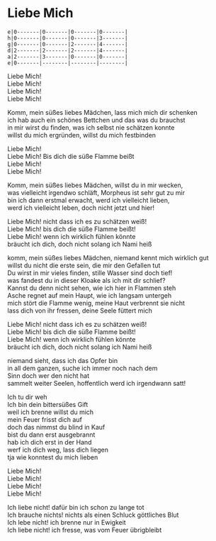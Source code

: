 # Liebe Mich

```
e|0-------|0-------|0-------|0-------|
h|0-------|0-------|0-------|3-------|
g|0-------|0-------|2-------|4-------|
d|2-------|2-------|2-------|4-------|
a|2-------|3-------|0-------|0-------|
e|0-------|--------|--------|--------|
```

Liebe Mich!  
Liebe Mich!  
Liebe Mich!  
Liebe Mich!

Komm, mein süßes liebes Mädchen, lass mich mich dir schenken  
ich hab auch ein schönes Bettchen und das was du brauchst  
in mir wirst du finden, was ich selbst nie schätzen konnte  
willst du mich ergründen, willst du mich festbinden

Liebe Mich!  
Liebe Mich! Bis dich die süße Flamme beißt  
Liebe Mich!  
Liebe Mich!

Komm, mein süßes liebes Mädchen, willst du in mir wecken,  
was vielleicht irgendwo schläft, Morpheus ist sehr gut zu mir  
bin ich dann erstmal erwacht, werd ich vielleicht lieben,  
werd ich vielleicht leben, doch nicht jetzt und hier!

Liebe Mich! nicht dass ich es zu schätzen weiß!  
Liebe Mich! bis dich die süße Flamme beißt!  
Liebe Mich! wenn ich wirklich fühlen könnte  
bräucht ich dich, doch nicht solang ich Nami heiß

komm, mein süßes liebes Mädchen, niemand kennt mich wirklich gut  
willst du nicht die erste sein, die mir den Gefallen tut  
Du wirst in mir vieles finden, stille Wasser sind doch tief!  
was fandest du in dieser Kloake als ich mit dir schlief?  
Kannst du denn nicht sehen, wie ich hier in Flammen steh  
Asche regnet auf mein Haupt, wie ich langsam untergeh  
mich stört die Flamme wenig, meine Haut verbrennt sie nicht  
lass dich von ihr fressen, deine Seele füttert mich

Liebe Mich! nicht dass ich es zu schätzen weiß!  
Liebe Mich! bis dich die süße Flamme beißt!  
Liebe Mich! wenn ich wirklich fühlen könnte  
bräucht ich dich, doch nicht solang ich Nami heiß

niemand sieht, dass ich das Opfer bin  
in all dem ganzen, suche ich immer noch nach dem  
Sinn 			doch wer den nicht hat  
sammelt weiter Seelen, hoffentlich werd ich irgendwann satt!

Ich tu dir weh  
Ich bin dein bittersüßes Gift  
weil ich brenne willst du mich  
mein Feuer frisst dich auf  
doch das nimmst du blind in Kauf  
bist du dann erst ausgebrannt  
hab ich dich erst in der Hand  
werf ich dich weg, lass dich liegen  
tja wie konntest du mich lieben

Liebe Mich!  
Liebe Mich!  
Liebe Mich!  
Liebe Mich!

Ich liebe nicht! dafür bin ich schon zu lange tot  
Ich brauche nichts! nichts als einen Schluck göttliches Blut  
Ich lebe nicht! ich brenne nur in Ewigkeit  
Ich liebe nicht! ich fresse, was vom Feuer übrigbleibt
